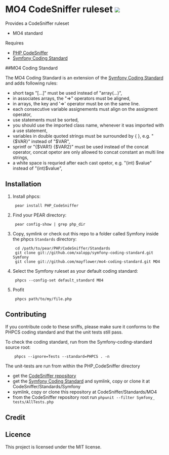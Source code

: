 # MO4 CodeSniffer ruleset <a href="https://travis-ci.org/mayflower/mo4-coding-standard/"><img src="https://secure.travis-ci.org/mayflower/mo4-coding-standard.png?branch=master"></a>

Provides a CodeSniffer ruleset

* MO4 standard

Requires

* [PHP CodeSniffer](https://github.com/squizlabs/PHP_CodeSniffer)
* [Symfony Coding Standard](https://github.com/xalopp/symfony-coding-standard)

##MO4 Coding Standard

The MO4 Coding Standard is an extension of the [Symfony Coding Standard](http://symfony.com/doc/current/contributing/code/standards.html) and adds following rules:

* short tags "[...]" must be used instead of  "array(...)",
* in associates arrays, the "=>" operators must be aligned,
* in arrays, the key and '=>' operator must be on the same line.
* each consecutive variable assignements must align on the assigment operator,
* use statements must be sorted,
* you should use the imported class name, whenever it was imported with a use statement,
* variables in double quoted strings must be surrounded by { }, e.g. "{$VAR}" instead of "$VAR",
* sprintf or "{$VAR1} {$VAR2}" must be used instead of the concat operator, concat opetor are only allowed to concat constant an multi line strings,
* a white space is requried after each cast opetor, e.g. "(int) $value" instead of "(int)$value",


## Installation

1. Install phpcs:

        pear install PHP_CodeSniffer

2. Find your PEAR directory:

        pear config-show | grep php_dir

3. Copy, symlink or check out this repo to a folder called Symfony inside the
   phpcs `Standards` directory:

        cd /path/to/pear/PHP/CodeSniffer/Standards
        git clone git://github.com/xalopp/symfony-coding-standard.git Symfony
        git clone git://github.com/mayflower/mo4-coding-standard.git MO4

4. Select the Symfony ruleset as your default coding standard:

        phpcs --config-set default_standard MO4

5. Profit

        phpcs path/to/my/file.php

## Contributing

If you contribute code to these sniffs, please make sure it conforms to the PHPCS coding standard and that the unit tests still pass.

To check the coding standard, run from the Symfony-coding-standard source root:

        phpcs --ignore=Tests --standard=PHPCS . -n

The unit-tests are run from within the PHP_CodeSniffer directory

* get the [CodeSniffer repository](https://github.com/squizlabs/PHP_CodeSniffer)
* get the [Symfony Coding Standard](https://github.com/xalopp/symfony-coding-standard) and symlink, copy or clone it at CodeSniffer/Standards/Symfony
* symlink, copy or clone this repository at CodeSniffer/Standards/MO4
* from the CodeSniffer repository root run `phpunit --filter Symfony_ tests/AllTests.php`

## Credit


## Licence

This project is licensed under the MIT license.
